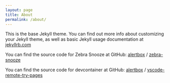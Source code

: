 ```yaml
---
layout: page
title: About
permalink: /about/
---
```


This is the base Jekyll theme. You can find out more info about customizing your Jekyll theme, as well as basic Jekyll usage documentation at [jekyllrb.com](https://jekyllrb.com/)

You can find the source code for Zebra Snooze at GitHub:
[alertbox][organization] /
[zebra-snooze](https://github.com/alertbox/zebra-snooze)

You can find the source code for devcontainer at GitHub:
[alertbox][organization] /
[vscode-remote-try-pages](https://github.com/alertbox/vscode-remote-try-pages)


[organization]: https://github.com/alertbox
